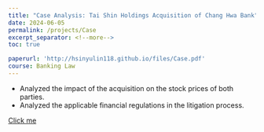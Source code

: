 ```yaml
---
title: "Case Analysis: Tai Shin Holdings Acquisition of Chang Hwa Bank"
date: 2024-06-05
permalink: /projects/Case
excerpt_separator: <!--more-->
toc: true

paperurl: 'http://hsinyulin118.github.io/files/Case.pdf'
course: Banking Law
---
```




<!-- ---
title: "A Bridge-based Compression Algorithm for Topological Quantum Circuits [DAC 2021] [TCAD 2022]"
collection: Quantum-related
type: "Quantum-related"
permalink: /projects/bridge
venue: "Electronic Design Automation Lab (Prof. Yao-Wen Chang)"
date: 2019-11-01
location: "National Taiwan University, Taiwan"
--- -->

* Analyzed the impact of the acquisition on the stock prices of both parties.
* Analyzed the applicable financial regulations in the litigation process.

<!--more-->
[Click me](http://hsinyulin118.github.io/files/Case.pdf)
<!-- [More information here]() -->



